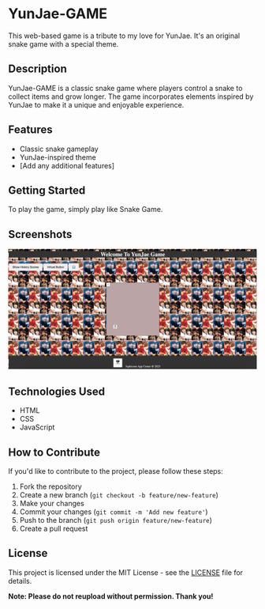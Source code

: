 # YunJae-GAME

This web-based game is a tribute to my love for YunJae. It's an original snake game with a special theme.

## Description

YunJae-GAME is a classic snake game where players control a snake to collect items and grow longer. The game incorporates elements inspired by YunJae to make it a unique and enjoyable experience.

## Features

- Classic snake gameplay
- YunJae-inspired theme
- [Add any additional features]

## Getting Started

To play the game, simply play like Snake Game.

## Screenshots

[![Yun Jae Game](./deployed.png)](https://jofiel-nguyen.github.io/DBSK-GAME/)

## Technologies Used

- HTML
- CSS
- JavaScript

## How to Contribute

If you'd like to contribute to the project, please follow these steps:

1. Fork the repository
2. Create a new branch (`git checkout -b feature/new-feature`)
3. Make your changes
4. Commit your changes (`git commit -m 'Add new feature'`)
5. Push to the branch (`git push origin feature/new-feature`)
6. Create a pull request

## License

This project is licensed under the MIT License - see the [LICENSE](LICENSE) file for details.

**Note: Please do not reupload without permission. Thank you!**

